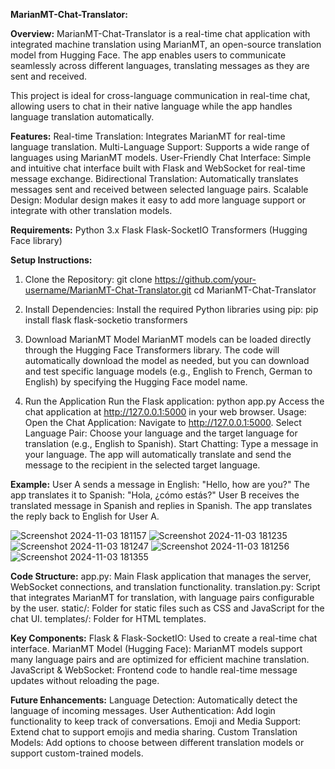**MarianMT-Chat-Translator:**

**Overview:**
MarianMT-Chat-Translator is a real-time chat application with integrated machine translation using MarianMT, an open-source translation model from Hugging Face. The app enables users to communicate seamlessly across different languages, translating messages as they are sent and received.

This project is ideal for cross-language communication in real-time chat, allowing users to chat in their native language while the app handles language translation automatically.

**Features:**
Real-time Translation: Integrates MarianMT for real-time language translation.
Multi-Language Support: Supports a wide range of languages using MarianMT models.
User-Friendly Chat Interface: Simple and intuitive chat interface built with Flask and WebSocket for real-time message exchange.
Bidirectional Translation: Automatically translates messages sent and received between selected language pairs.
Scalable Design: Modular design makes it easy to add more language support or integrate with other translation models.

**Requirements:**
Python 3.x
Flask
Flask-SocketIO
Transformers (Hugging Face library)

**Setup Instructions:**
1. Clone the Repository:
git clone https://github.com/your-username/MarianMT-Chat-Translator.git
cd MarianMT-Chat-Translator

2. Install Dependencies:
Install the required Python libraries using pip:
pip install flask flask-socketio transformers

3. Download MarianMT Model
MarianMT models can be loaded directly through the Hugging Face Transformers library. The code will automatically download the model as needed, but you can download and test specific language models (e.g., English to French, German to English) by specifying the Hugging Face model name.

4. Run the Application
Run the Flask application:
python app.py
Access the chat application at http://127.0.0.1:5000 in your web browser.
Usage:
Open the Chat Application: Navigate to http://127.0.0.1:5000.
Select Language Pair: Choose your language and the target language for translation (e.g., English to Spanish).
Start Chatting: Type a message in your language. The app will automatically translate and send the message to the recipient in the selected target language.


**Example:**
User A sends a message in English: "Hello, how are you?"
The app translates it to Spanish: "Hola, ¿cómo estás?"
User B receives the translated message in Spanish and replies in Spanish.
The app translates the reply back to English for User A.

![Screenshot 2024-11-03 181157](https://github.com/user-attachments/assets/6d2e1d9c-3700-4136-bd2f-3569d835cde5)
![Screenshot 2024-11-03 181235](https://github.com/user-attachments/assets/4a95a66f-341a-4967-ac0a-75413497f76d)
![Screenshot 2024-11-03 181247](https://github.com/user-attachments/assets/aff22e8d-fb5e-4bdf-935f-808feb70f7c0)
![Screenshot 2024-11-03 181256](https://github.com/user-attachments/assets/38bf458b-a864-4d6f-8e1d-3c161b5c0663)
![Screenshot 2024-11-03 181355](https://github.com/user-attachments/assets/0027d57a-6bc1-4d4a-b3d9-869d75709535)


**Code Structure:**
app.py: Main Flask application that manages the server, WebSocket connections, and translation functionality.
translation.py: Script that integrates MarianMT for translation, with language pairs configurable by the user.
static/: Folder for static files such as CSS and JavaScript for the chat UI.
templates/: Folder for HTML templates.

**Key Components:**
Flask & Flask-SocketIO: Used to create a real-time chat interface.
MarianMT Model (Hugging Face): MarianMT models support many language pairs and are optimized for efficient machine translation.
JavaScript & WebSocket: Frontend code to handle real-time message updates without reloading the page.

**Future Enhancements:**
Language Detection: Automatically detect the language of incoming messages.
User Authentication: Add login functionality to keep track of conversations.
Emoji and Media Support: Extend chat to support emojis and media sharing.
Custom Translation Models: Add options to choose between different translation models or support custom-trained models.

